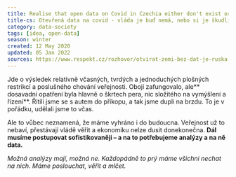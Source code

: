 ```yaml
---
title: Realise that open data on Covid in Czechia either don't exist or they won't go public
title-cs: Otevřená data na covid - vláda je buď nemá, nebo si je škudlí jako za totality
category: data-society
tags: [idea, open-data]
season: winter
created: 12 May 2020
updated: 05 Jan 2022
sources: https://www.respekt.cz/rozhovor/otvirat-zemi-bez-dat-je-ruska-ruleta-varuje-vykazany-expert
---
```


Jde o výsledek relativně včasných, tvrdých a jednoduchých plošných restrikcí a poslušného chování veřejnosti. Obojí zafungovalo, ale** dosavadní opatření byla hlavně o škrtech pera, nic složitého na vymýšlení a řízení**. Řítili jsme se s autem do příkopu, a tak jsme dupli na brzdu. To je v pořádku, udělali jsme to včas. 

Ale to vůbec neznamená, že máme vyhráno i do budoucna. Veřejnost už to nebaví, přestávají vládě věřit a ekonomiku nelze dusit donekonečna. **Dál musíme postupovat sofistikovaněji – a na to potřebujeme analýzy a na ně data.**

*Možná analýzy mají, možná ne. Každopádně to prý máme všichni nechat na nich. Máme poslouchat, věřit a mlčet.*